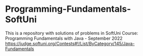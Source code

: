 # Programming-Fundamentals-SoftUni
 This is a repository with solutions of problems in SoftUni Course: Programming Fundamentals with Java - September 2022
https://judge.softuni.org/Contests#!/List/ByCategory/145/Java-Fundamentals
